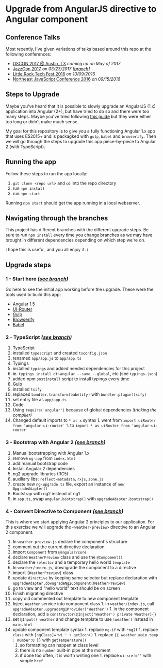 # Upgrade from AngularJS directive to Angular component

## Conference Talks

Most recently, I've given variations of talks based around this repo at the following conferences:

- [OSCON 2017 @ Austin, TX](https://conferences.oreilly.com/oscon/oscon-tx/public/schedule/detail/56963) _coming up on May of 2017_
- [JazzCon 2017](http://jazzcon.tech) _on 03/23/2017 [[branch]](https://github.com/sergiocruz/upgrade-ng1-to-ng2/tree/jazzcon-nola)_
- [Little Rock Tech Fest 2016](http://www.lrtechfest.com/) _on 10/09/2016_
- [Northeast JavaScript Conference 2016](http://www.northeastjsconference.com/) _on 09/15/2016_

## Steps to Upgrade

Maybe you've heard that it is possible to slowly upgrade an AngularJS (1.x) application into Angular (2+), but have tried to do so and there were too many steps. Maybe you've tried following [this guide](https://angular.io/docs/ts/latest/guide/upgrade.html) but they were either too long or didn't make much sense.

My goal for this repository is to give you a fully functioning Angular 1.x app that uses ES2015+ and is packagked with `gulp`, `babel` and `browserify`. Then we will go through the steps to upgrade this app piece-by-piece to Angular 2 (with TypeScript).

## Running the app

Follow these steps to run the app locally:

1. `git clone <repo url>` and `cd` into the repo directory
2. run `npm install`
3. run `npm start`

Running `npm start` should get the app running in a local webserver.

## Navigating through the branches

This project has different branches with the different upgrade steps. Be sure to run `npm install` every time you change branches as we may have brought in different dependencies depending on which step we're on.

I hope this is useful, and you all enjoy it :)

## Upgrade steps

### 1 - Start here _([see branch](https://github.com/sergiocruz/upgrade-ng1-to-ng2/tree/1-start-here))_

Go here to see the initial app working before the upgrade. These were the tools used to build this app:

- [Angular 1.5](https://angularjs.org/)
- [UI-Router](https://ui-router.github.io/ng1/)
- [Gulp](http://gulpjs.com/)
- [Browserify](http://browserify.org/)
- [Babel](https://babeljs.io/)

### 2 - TypeScript _([see branch](https://github.com/sergiocruz/upgrade-ng1-to-ng2/tree/2-typescript))_

1. TypeScript
  1. installed `typescript` and created `tsconfig.json`
  1. renamed `app/app.js` to `app/app.ts`
1. Typings
  1. installed `typings` and added needed dependencies for this project
  1. ie. `typings install dt~angular --save --global`, etc (see `typings.json`)
  1. added npm `postinstall` script to install typings every time
1. Gulp
  1. installed `tsify`
  1. replaced `bundler.transform(babelify)` with `bundler.plugin(tsify)`
  1. set entry file as `app/app.ts`
1. Code
  1. Using `require('angular')` because of global dependencies _(tricking the compiler)_
  1. Changed default imports to `* as x` syntax
    1. went from `import uiRouter from 'angular-ui-router'`
    1. to `import * as uiRouter from 'angular-ui-router'`

### 3 - Bootstrap with Angular 2 _([see branch](https://github.com/sergiocruz/upgrade-ng1-to-ng2/tree/3-angular2))_

1. Manual bootstrapping with Angular 1.x
  1. remove `ng-app` from `index.html`
  1. add manual bootstrap code
1. Install Angular 2 dependencies
  1. ng2 upgrade libraries (RC5)
  1. auxiliary libs: `reflect-metadata`, `rxjs`, `zone.js`
  1. create new `ng-upgrade.ts` file, export an instance of `new UpgradeAdapter()`
1. Bootstrap with ng2 instead of ng1
  1. in `app.ts`, swap `angular.bootstrap()` with `upgradeAdapter.bootstrap()`

### 4 - Convert Directive to Component _([see branch](https://github.com/sergiocruz/upgrade-ng1-to-ng2/tree/4-first-component))_

This is where we start applying Angular 2 principles to our application. For this exercise we will upgrade the `<weather-preview>` directive to an Angular 2 component.

1. In `weather-preview.js` declare the component's structure
  1. comment out the current directive declaration
  1. import `Component` from `@angular/core`
  1. declare `WeatherPreview` class and use the `@Component()`
  1. declare the `selector` and a temporary hello world `template`
1. In `weather/index.js`, downgrade the component to a directive
  1. import `{WeatherPreview}` class
  1. update `directive` by keeping same selector but replace declaration with `upgradeAdapter.downgradeNg2Component(WeatherPreview)`
  1. go to view and "hello world" text should be on screen
1. Finish migrating directive
  1. copy old commented out template to new component template
  1. Inject `Weather` service into component class
    1. in `weather/index.js`, call `upgradeAdapter.upgradeNg1Provider('Weather')`
    1. in the component declaration, add a `constructor(@Inject('Weather') private Weather){}`
  1. set `@Input() weather` and change template to use `[weather]` instead in `main.html`
  1. update component template syntax
    1. replace `ng-if` with `*ngIf`
    1. replace `class` with `[ngClass]='wi ' + getIcon()`
    1. replace `{{ weather.main.temp | number:0 }}` with `getTemperature()`
      1. so formatting can happen at class level
      1. there is no `number` built-in pipe at the moment
      1. if done too often, it is worth writing one
    1. replace `ui-sref=""` with simple `href`

